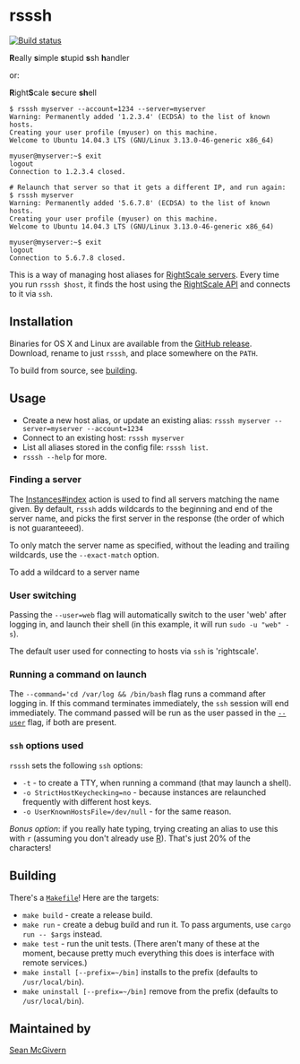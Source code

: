 # rsssh #

[![Build status](https://travis-ci.org/rightscale/rsssh.svg)](https://travis-ci.org/rightscale/rsssh)

<b>R</b>eally <b>s</b>imple <b>s</b>tupid <b>s</b>sh <b>h</b>andler

or:

<b>R</b>ight<b>S</b>cale <b>s</b>ecure <b>sh</b>ell

```shell
$ rsssh myserver --account=1234 --server=myserver
Warning: Permanently added '1.2.3.4' (ECDSA) to the list of known hosts.
Creating your user profile (myuser) on this machine.
Welcome to Ubuntu 14.04.3 LTS (GNU/Linux 3.13.0-46-generic x86_64)

myuser@myserver:~$ exit
logout
Connection to 1.2.3.4 closed.

# Relaunch that server so that it gets a different IP, and run again:
$ rsssh myserver
Warning: Permanently added '5.6.7.8' (ECDSA) to the list of known hosts.
Creating your user profile (myuser) on this machine.
Welcome to Ubuntu 14.04.3 LTS (GNU/Linux 3.13.0-46-generic x86_64)

myuser@myserver:~$ exit
logout
Connection to 5.6.7.8 closed.
```

This is a way of managing host aliases for [RightScale servers][rs]. Every time you run
`rsssh $host`, it finds the host using the [RightScale API][rsapi] and connects to it via
`ssh`.

## Installation ##

Binaries for OS X and Linux are available from the [GitHub release][release]. Download,
rename to just `rsssh`, and place somewhere on the `PATH`.

To build from source, see [building](#building).

## Usage ##

* Create a new host alias, or update an existing alias: `rsssh myserver --server=myserver
  --account=1234`
* Connect to an existing host: `rsssh myserver`
* List all aliases stored in the config file: `rsssh list`.
* `rsssh --help` for more.

### Finding a server ###

The [Instances#index][ii] action is used to find all servers matching the name given. By
default, `rsssh` adds wildcards to the beginning and end of the server name, and picks the
first server in the response (the order of which is not guaranteeed).

To only match the server name as specified, without the leading and trailing wildcards,
use the `--exact-match` option.

To add a wildcard to a server name

### User switching ###

Passing the `--user=web` flag will automatically switch to the user 'web' after logging
in, and launch their shell (in this example, it will run `sudo -u "web" -s`).

The default user used for connecting to hosts via `ssh` is 'rightscale'.

### Running a command on launch ###

The `--command='cd /var/log && /bin/bash` flag runs a command after logging in. If this
command terminates immediately, the `ssh` session will end immediately. The command passed
will be run as the user passed in the [`--user`](#user-switching) flag, if both are
present.

### `ssh` options used ###

`rsssh` sets the following `ssh` options:
- `-t` - to create a TTY, when running a command (that may launch a shell).
- `-o StrictHostKeychecking=no` - because instances are relaunched frequently with
  different host keys.
- `-o UserKnownHostsFile=/dev/null` - for the same reason.

*Bonus option*: if you really hate typing, trying creating an alias to use this with `r`
(assuming you don't already use [R][r]). That's just 20% of the characters!

## Building ##

There's a [`Makefile`](Makefile)! Here are the targets:
- `make build` - create a release build.
- `make run` - create a debug build and run it. To pass arguments, use `cargo run --
  $args` instead.
- `make test` - run the unit tests. (There aren't many of these at the moment, because
  pretty much everything this does is interface with remote services.)
- `make install [--prefix=~/bin]` installs to the prefix (defaults to `/usr/local/bin`).
- `make uninstall [--prefix=~/bin]` remove from the prefix (defaults to `/usr/local/bin`).

## Maintained by ##

[Sean McGivern](https://github.com/smcgivern)

[rs]: http://docs.rightscale.com/cm/rs101/story_of_a_rightscale_server.html
[array]: http://docs.rightscale.com/cm/dashboard/manage/arrays/arrays.html
[rsapi]: http://reference.rightscale.com/api1.6/
[r]: https://www.r-project.org/
[ii]: http://reference.rightscale.com/api1.6/#/1.6/controller/V1_6-Instances
[rust]: https://www.rust-lang.org/downloads.html
[release]: https://github.com/rightscale/rsssh/releases/latest
